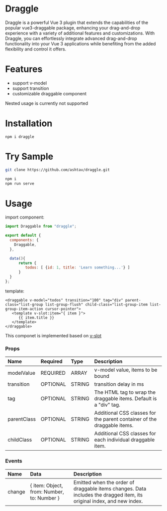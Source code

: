 # Draggle

Draggle is a powerful Vue 3 plugin that extends the capabilities of the popular vue3-draggable package, enhancing your drag-and-drop experience with a variety of additional features and customizations. With Draggle, you can effortlessly integrate advanced drag-and-drop functionality into your Vue 3 applications while benefiting from the added flexibility and control it offers.

# Features

- support v-model
- support transition
- customizable draggable component

Nested usage is currently not supported

# Installation

```
npm i draggle
```

# Try Sample

```bash
git clone https://github.com/ashtav/draggle.git

npm i
npm run serve
```

# Usage

import component:

```javascript
import Draggable from "draggle";

export default {
  components: {
    Draggable,
  },

  data(){
      return {
         todos: [ {id: 1, title: 'Learn something...'} ]
      }
  }
};
```

template:

```vue
<draggable v-model="todos" transition="100" tag="div" parent-class="list-group list-group-flush" child-class="list-group-item list-group-item-action cursor-pointer">
   <template v-slot:item="{ item }">
      {{ item.title }}
   </template>
</draggable>
```

This componet is implemented based on [v-slot](https://v3.vuejs.org/guide/component-slots.html#slots)

### Props

| Name       | Required | Type   | Description                      |
| :--------- | :------- | :----- | :------------------------------- |
| modelValue | REQUIRED | ARRAY  | v-model value, items to be bound |
| transition | OPTIONAL | STRING | transition delay in ms           |
| tag        | OPTIONAL | STRING | The HTML tag to wrap the draggable items. Default is a "div" tag.           |
| parentClass | OPTIONAL | STRING | Additional CSS classes for the parent container of the draggable items.           |
| childClass | OPTIONAL | STRING | Additional CSS classes for each individual draggable item.           |

### Events

| Name       | Data | Description                      |
| :--------- | :------- | :------------------------------- |
| change | { item: Object, from: Number, to: Number } | Emitted when the order of draggable items changes. Data includes the dragged item, its original index, and new index.
